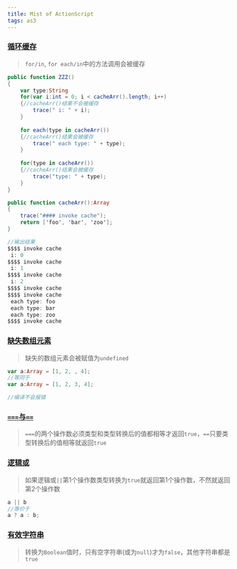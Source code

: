 ```yaml
---
title: Mist of ActionScript
tags: as3
---
```


### [循环缓存](http://jacksondunstan.com/articles/5)

> `for/in`, `for each/in`中的方法调用会被缓存

``` actionscript
public function ZZZ()
{
    var type:String
    for(var i:int = 0; i < cacheArr().length; i++)
    {//cacheArr()结果不会被缓存
        trace(" i: " + i);
    }
    
    for each(type in cacheArr())
    {//cacheArr()结果会被缓存
        trace(" each type: " + type);
    }
    
    for(type in cacheArr())
    {//cacheArr()结果会被缓存
        trace("type: " + type);
    }
}

public function cacheArr():Array
{
    trace("#### invoke cache");
    return ['foo', 'bar', 'zoo'];
}

//输出结果
$$$$ invoke cache
 i: 0
$$$$ invoke cache
 i: 1
$$$$ invoke cache
 i: 2
$$$$ invoke cache
$$$$ invoke cache
 each type: foo
 each type: bar
 each type: zoo
$$$$ invoke cache
```

### [缺失数组元素](http://jacksondunstan.com/articles/19)

> 缺失的数组元素会被赋值为`undefined`

``` actionscript
var a:Array = [1, 2, , 4];
//等同于
var a:Array = [1, 2, 3, 4];

//编译不会报错
```

### [`===`与`==`](http://jacksondunstan.com/articles/30)

> `===`的两个操作数必须类型和类型转换后的值都相等才返回`true`，`==`只要类型转换后的值相等就返回`true`

### [逻辑或](http://jacksondunstan.com/articles/48)

> 如果逻辑或`||`第1个操作数类型转换为`true`就返回第1个操作数，不然就返回第2个操作数

``` actionscript
a || b
//等价于
a ? a : b;
```
### [有效字符串](http://jacksondunstan.com/articles/42)

> 转换为`Boolean`值时，只有空字符串(或为`null`)才为`false`，其他字符串都是`true`


